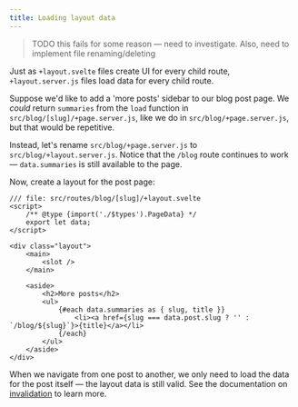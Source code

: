 ```yaml
---
title: Loading layout data
---
```


> TODO this fails for some reason — need to investigate. Also, need to implement file renaming/deleting

Just as `+layout.svelte` files create UI for every child route, `+layout.server.js` files load data for every child route.

Suppose we'd like to add a 'more posts' sidebar to our blog post page. We _could_ return `summaries` from the `load` function in `src/blog/[slug]/+page.server.js`, like we do in `src/blog/+page.server.js`, but that would be repetitive.

Instead, let's rename `src/blog/+page.server.js` to `src/blog/+layout.server.js`. Notice that the `/blog` route continues to work — `data.summaries` is still available to the page.

Now, create a layout for the post page:

```svelte
/// file: src/routes/blog/[slug]/+layout.svelte
<script>
	/** @type {import('./$types').PageData} */
	export let data;
</script>

<div class="layout">
	<main>
		<slot />
	</main>

	<aside>
		<h2>More posts</h2>
		<ul>
			{#each data.summaries as { slug, title }}
				<li><a href={slug === data.post.slug ? '' : `/blog/${slug}`}>{title}</a></li>
			{/each}
		</ul>
	</aside>
</div>
```

When we navigate from one post to another, we only need to load the data for the post itself — the layout data is still valid. See the documentation on [invalidation](https://kit.svelte.dev/docs/load#invalidation) to learn more.
